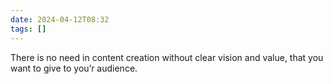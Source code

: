 ```yaml
---
date: 2024-04-12T08:32
tags: []
---
```

There is no need in content creation without clear vision and value, that you want to give to you’r audience.
